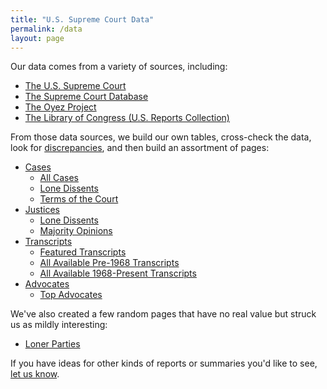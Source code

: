 ```yaml
---
title: "U.S. Supreme Court Data"
permalink: /data
layout: page
---
```


Our data comes from a variety of sources, including:

- [The U.S. Supreme Court](https://www.supremecourt.gov/)
- [The Supreme Court Database](http://scdb.wustl.edu/)
- [The Oyez Project](https://www.oyez.org/)
- [The Library of Congress (U.S. Reports Collection)](https://www.loc.gov/collections/united-states-reports/)

From those data sources, we build our own tables, cross-check the data, look for [discrepancies](/blog/2019/02/18/),
and then build an assortment of pages:

- [Cases](/cases)
  - [All Cases](/cases/all)
  - [Lone Dissents](/cases/loners)
  - [Terms of the Court](/cases/terms)
- [Justices](/justices)
  - [Lone Dissents](/justices/loners)
  - [Majority Opinions](/justices/all)
- [Transcripts](/transcripts)
  - [Featured Transcripts](/transcripts/featured)
  - [All Available Pre-1968 Transcripts](/transcripts/pre-1968)
  - [All Available 1968-Present Transcripts](/transcripts/scotus)
- [Advocates](/advocates/top100)
  - [Top Advocates](/advocates/top100#top-advocates)

We've also created a few random pages that have no real value but struck us as mildly interesting:

- [Loner Parties](/trivia/parties)

If you have ideas for other kinds of reports or summaries you'd like to see, [let us know](mailto:loners@pcjs.org).
